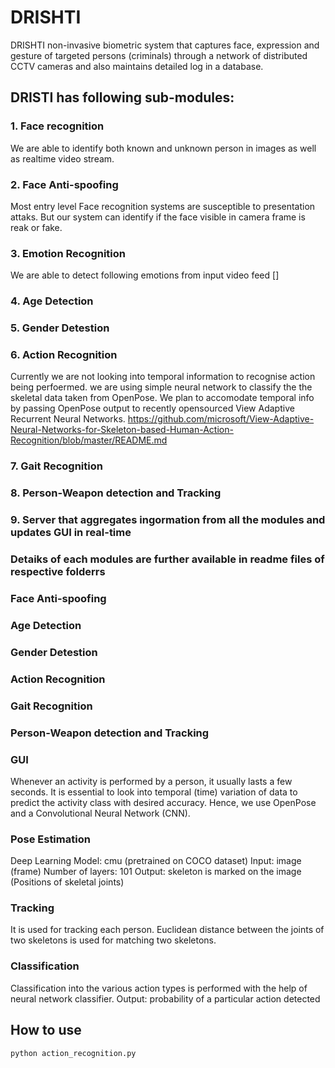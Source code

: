 # DRISHTI

DRISHTI non-invasive biometric system that captures face, expression and gesture of targeted persons (criminals) through a network of distributed  CCTV cameras and also maintains detailed log in a database.

## DRISTI has following sub-modules:
### 1. Face recognition

We are able to identify both known and unknown person in images as well as realtime video stream. 
### 2. Face Anti-spoofing

Most entry level Face recognition systems are susceptible to presentation attaks.
But our system can identify if the face visible in camera frame is reak or fake.
### 3. Emotion Recognition

We are able to detect following emotions from input video feed
[]
### 4. Age Detection
### 5. Gender Detestion
### 6. Action Recognition

Currently we are not looking into temporal information to recognise action being perfoermed. we are using simple neural network to classify the the skeletal data taken from OpenPose. We plan to accomodate temporal info by passing OpenPose output to recently opensourced View Adaptive Recurrent Neural Networks. https://github.com/microsoft/View-Adaptive-Neural-Networks-for-Skeleton-based-Human-Action-Recognition/blob/master/README.md  
### 7. Gait Recognition
### 8. Person-Weapon detection and Tracking
### 9. Server that aggregates ingormation from all the modules and updates GUI in real-time


### Detaiks of each modules are further available in readme files of respective folderrs 


### Face Anti-spoofing


### Age Detection


### Gender Detestion


### Action Recognition


### Gait Recognition

### Person-Weapon detection and Tracking

### GUI

Whenever an activity is performed by a person, it usually lasts a few seconds. 
It is essential to look into temporal (time) variation of data to predict the activity class with desired accuracy.
Hence, we use OpenPose and a Convolutional Neural Network (CNN).

### Pose Estimation
Deep Learning Model: cmu (pretrained on COCO dataset) 
 Input: image (frame)
 Number of layers: 101
 Output: skeleton is marked on the image (Positions of skeletal joints)

### Tracking
It is used for tracking each person.
Euclidean distance between the joints of two skeletons is used for matching two skeletons.

### Classification
Classification into the various action types is performed with the help of neural network classifier.
 Output: probability of a particular action detected


## How to use

`python action_recognition.py`

